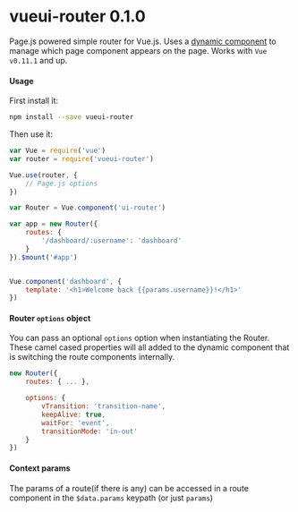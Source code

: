
vueui-router 0.1.0
==================
Page.js powered simple router for Vue.js. Uses a [dynamic component](http://vuejs.org/guide/components.html#Dynamic_Components) to manage
which page component appears on the page. Works with ```Vue v0.11.1``` and up.

#### Usage

First install it:
```bash
npm install --save vueui-router
```

Then use it:
```js
var Vue = require('vue')
var router = require('vueui-router')

Vue.use(router, {
    // Page.js options
})

var Router = Vue.component('ui-router')

var app = new Router({
    routes: {
        '/dashboard/:username': 'dashboard'
    }
}).$mount('#app')


Vue.component('dashboard', {
    template: '<h1>Welcome back {{params.username}}!</h1>'
})

```

#### Router ```options``` object
You can pass an optional ```options``` option when instantiating the Router. These camel cased properties will all added to
the dynamic component that is switching the route components internally.

```js
new Router({
    routes: { ... },

    options: {
        vTransition: 'transition-name',
        keepAlive: true,
        waitFor: 'event',
        transitionMode: 'in-out'
    }
})

```

#### Context params
The params of a route(if there is any) can be accessed in a route component in the ```$data.params``` keypath (or just ```params```)
